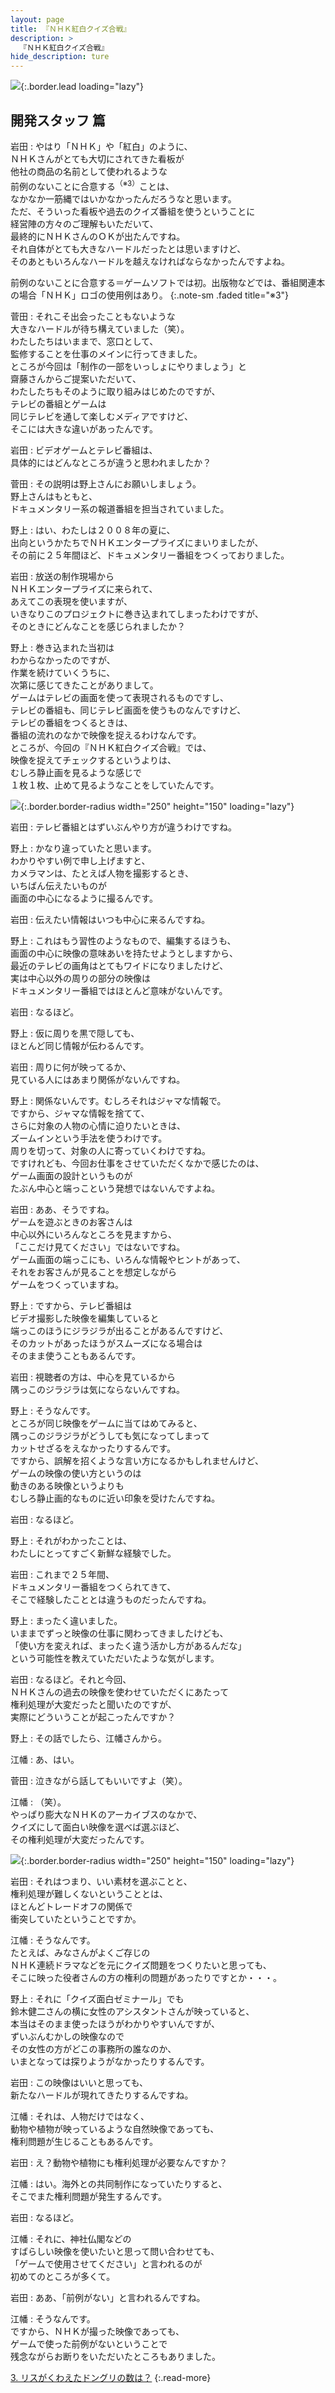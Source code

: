 ```yaml
---
layout: page
title: 『ＮＨＫ紅白クイズ合戦』
description: >
  『ＮＨＫ紅白クイズ合戦』
hide_description: ture
---
```


![](/others/interviews/jp/wii/rqij/vol2/img/mainvisual2.jpg){:.border.lead loading="lazy"}

## 開発スタッフ 篇

岩田
: やはり「ＮＨＫ」や「紅白」のように、<br>ＮＨＫさんがとても大切にされてきた看板が<br>他社の商品の名前として使われるような<br>前例のないことに合意する<sup>（※3）</sup>ことは、<br>なかなか一筋縄ではいかなかったんだろうなと思います。<br>ただ、そういった看板や過去のクイズ番組を使うということに<br>経営陣の方々のご理解もいただいて、<br>最終的にＮＨＫさんのＯＫが出たんですね。<br>それ自体がとても大きなハードルだったとは思いますけど、<br>そのあともいろんなハードルを越えなければならなかったんですよね。

前例のないことに合意する＝ゲームソフトでは初。出版物などでは、番組関連本の場合「ＮＨＫ」ロゴの使用例はあり。
{:.note-sm .faded title="※3"}

菅田
: それこそ出会ったこともないような<br>大きなハードルが待ち構えていました（笑）。<br>わたしたちはいままで、窓口として、<br>監修することを仕事のメインに行ってきました。<br>ところが今回は「制作の一部をいっしょにやりましょう」と<br>齋藤さんからご提案いただいて、<br>わたしたちもそのように取り組みはじめたのですが、<br>テレビの番組とゲームは<br>同じテレビを通して楽しむメディアですけど、<br>そこには大きな違いがあったんです。

岩田
: ビデオゲームとテレビ番組は、<br>具体的にはどんなところが違うと思われましたか？

菅田
: その説明は野上さんにお願いしましょう。<br>野上さんはもともと、<br>ドキュメンタリー系の報道番組を担当されていました。

野上
: はい、わたしは２００８年の夏に、<br>出向というかたちでＮＨＫエンタープライズにまいりましたが、<br>その前に２５年間ほど、ドキュメンタリー番組をつくっておりました。

岩田
: 放送の制作現場から<br>ＮＨＫエンタープライズに来られて、<br>あえてこの表現を使いますが、<br>いきなりこのプロジェクトに巻き込まれてしまったわけですが、<br>そのときにどんなことを感じられましたか？

野上
: 巻き込まれた当初は<br>わからなかったのですが、<br>作業を続けていくうちに、<br>次第に感じてきたことがありまして。<br>ゲームはテレビの画面を使って表現されるものですし、<br>テレビの番組も、同じテレビ画面を使うものなんですけど、<br>テレビの番組をつくるときは、<br>番組の流れのなかで映像を捉えるわけなんです。<br>ところが、今回の『ＮＨＫ紅白クイズ合戦』では、<br>映像を捉えてチェックするというよりは、<br>むしろ静止画を見るような感じで<br>１枚１枚、止めて見るようなことをしていたんです。

![](/others/interviews/jp/wii/rqij/vol2/img/photo6.jpg){:.border.border-radius width="250" height="150" loading="lazy"}

岩田
: テレビ番組とはずいぶんやり方が違うわけですね。

野上
: かなり違っていたと思います。<br>わかりやすい例で申し上げますと、<br>カメラマンは、たとえば人物を撮影するとき、<br>いちばん伝えたいものが<br>画面の中心になるように撮るんです。

岩田
: 伝えたい情報はいつも中心に来るんですね。

野上
: これはもう習性のようなもので、編集するほうも、<br>画面の中心に映像の意味あいを持たせようとしますから、<br>最近のテレビの画角はとてもワイドになりましたけど、<br>実は中心以外の周りの部分の映像は<br>ドキュメンタリー番組ではほとんど意味がないんです。

岩田
: なるほど。

野上
: 仮に周りを黒で隠しても、<br>ほとんど同じ情報が伝わるんです。

岩田
: 周りに何が映ってるか、<br>見ている人にはあまり関係がないんですね。

野上
: 関係ないんです。むしろそれはジャマな情報で。<br>ですから、ジャマな情報を捨てて、<br>さらに対象の人物の心情に迫りたいときは、<br>ズームインという手法を使うわけです。<br>周りを切って、対象の人に寄っていくわけですね。<br>ですけれども、今回お仕事をさせていただくなかで感じたのは、<br>ゲーム画面の設計というものが<br>たぶん中心と端っこという発想ではないんですよね。

岩田
: ああ、そうですね。<br>ゲームを遊ぶときのお客さんは<br>中心以外にいろんなところを見ますから、<br>「ここだけ見てください」ではないですね。<br>ゲーム画面の端っこにも、いろんな情報やヒントがあって、<br>それをお客さんが見ることを想定しながら<br>ゲームをつくっていますね。

野上
: ですから、テレビ番組は<br>ビデオ撮影した映像を編集していると<br>端っこのほうにジラジラが出ることがあるんですけど、<br>そのカットがあったほうがスムーズになる場合は<br>そのまま使うこともあるんです。

岩田
: 視聴者の方は、中心を見ているから<br>隅っこのジラジラは気にならないんですね。

野上
: そうなんです。<br>ところが同じ映像をゲームに当てはめてみると、<br>隅っこのジラジラがどうしても気になってしまって<br>カットせざるをえなかったりするんです。<br>ですから、誤解を招くような言い方になるかもしれませんけど、<br>ゲームの映像の使い方というのは<br>動きのある映像というよりも<br>むしろ静止画的なものに近い印象を受けたんですね。

岩田
: なるほど。

野上
: それがわかったことは、<br>わたしにとってすごく新鮮な経験でした。

岩田
: これまで２５年間、<br>ドキュメンタリー番組をつくられてきて、<br>そこで経験したこととは違うものだったんですね。

野上
: まったく違いました。<br>いままでずっと映像の仕事に関わってきましたけども、<br>「使い方を変えれば、まったく違う活かし方があるんだな」<br>という可能性を教えていただいたような気がします。

岩田
: なるほど。それと今回、<br>ＮＨＫさんの過去の映像を使わせていただくにあたって<br>権利処理が大変だったと聞いたのですが、<br>実際にどういうことが起こったんですか？

野上
: その話でしたら、江幡さんから。

江幡
: あ、はい。

菅田
: 泣きながら話してもいいですよ（笑）。

江幡
: （笑）。<br>やっぱり膨大なＮＨＫのアーカイブスのなかで、<br>クイズにして面白い映像を選べば選ぶほど、<br>その権利処理が大変だったんです。

![](/others/interviews/jp/wii/rqij/vol2/img/photo7.jpg){:.border.border-radius width="250" height="150" loading="lazy"}

岩田
: それはつまり、いい素材を選ぶことと、<br>権利処理が難しくないということとは、<br>ほとんどトレードオフの関係で<br>衝突していたということですか。

江幡
: そうなんです。<br>たとえば、みなさんがよくご存じの<br>ＮＨＫ連続ドラマなどを元にクイズ問題をつくりたいと思っても、<br>そこに映った役者さんの方の権利の問題があったりですとか・・・。

野上
: それに「クイズ面白ゼミナール」でも<br>鈴木健二さんの横に女性のアシスタントさんが映っていると、<br>本当はそのまま使ったほうがわかりやすいんですが、<br>ずいぶんむかしの映像なので<br>その女性の方がどこの事務所の誰なのか、<br>いまとなっては探りようがなかったりするんです。

岩田
: この映像はいいと思っても、<br>新たなハードルが現れてきたりするんですね。

江幡
: それは、人物だけではなく、<br>動物や植物が映っているような自然映像であっても、<br>権利問題が生じることもあるんです。

岩田
: え？動物や植物にも権利処理が必要なんですか？

江幡
: はい。海外との共同制作になっていたりすると、<br>そこでまた権利問題が発生するんです。

岩田
: なるほど。

江幡
: それに、神社仏閣などの<br>すばらしい映像を使いたいと思って問い合わせても、<br>「ゲームで使用させてください」と言われるのが<br>初めてのところが多くて。

岩田
: ああ、「前例がない」と言われるんですね。

江幡
: そうなんです。<br>ですから、ＮＨＫが撮った映像であっても、<br>ゲームで使った前例がないということで<br>残念ながらお断りをいただいたところもありました。

[3. リスがくわえたドングリの数は？](3.md)
{:.read-more}

